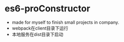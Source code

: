 # es6-proConstructor
 - made for myself to finish small projects in company.
 - webpack在client目录下运行
 - 本地服务在dist目录下启动


